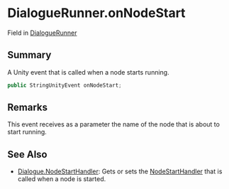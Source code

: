 # DialogueRunner.onNodeStart

Field in [DialogueRunner](/docs/api/csharp/yarn.unity.dialoguerunner.md)

## Summary


A Unity event that is called when a node starts running.


```csharp
public StringUnityEvent onNodeStart;
```

## Remarks


This event receives as a parameter the name of the node that is
about to start running.


## See Also

* [Dialogue.NodeStartHandler](/docs/api/csharp/yarn.dialogue.nodestarthandler.md): Gets or sets the  <a href="yarn.nodestarthandler.md">NodeStartHandler</a>  that is called when a node is started.

